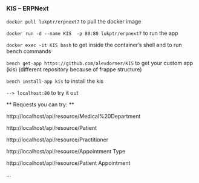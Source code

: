 ### **KIS – ERPNext**


`docker pull lukptr/erpnext7` to pull the docker image

`docker run -d --name KIS  -p 80:80 lukptr/erpnext7` to run the app

`docker exec -it KIS bash` to get inside the container’s shell and to run bench commands

`bench get-app https://github.com/alexdorner/KIS` to get your custom app (kis) (different repository because of frappe structure)

`bench install-app kis` to install the kis

`--> localhost:80` to try it out

** Requests you can try: **

http://localhost/api/resource/Medical%20Department

http://localhost/api/resource/Patient

http://localhost/api/resource/Practitioner

http://localhost/api/resource/Appointment Type

http://localhost/api/resource/Patient Appointment


...
